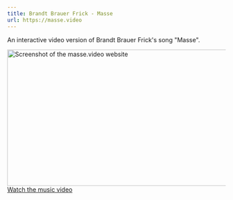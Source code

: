 ```yaml
---
title: Brandt Brauer Frick - Masse
url: https://masse.video
---
```

An interactive video version of Brandt Brauer Frick's song "Masse".


<a href="https://www.youtube.com/watch?v=ocTZnM0U-T0">
	<img src="./images/masse.webp" alt="Screenshot of the masse.video website" width="560" height="315">
	<span>Watch the music video</span>
</a>


